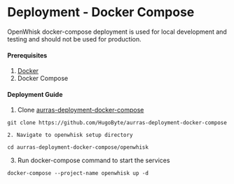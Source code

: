 # Deployment - Docker Compose

OpenWhisk docker-compose deployment is used for local development and testing and should not be used for production.

#### Prerequisites

1. [Docker](../docker.md)
2. Docker Compose

#### Deployment Guide

1. Clone [aurras-deployment-docker-compose](https://github.com/HugoByte/aurras-deployment-docker-compose)

```text
git clone https://github.com/HugoByte/aurras-deployment-docker-compose
```

    2. Navigate to openwhisk setup directory

```text
cd aurras-deployment-docker-compose/openwhisk
```

   3. Run docker-compose command to start the services

```text
docker-compose --project-name openwhisk up -d
```

